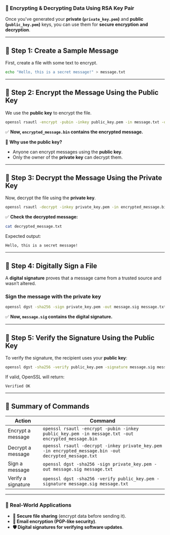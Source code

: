 ### **🔹 Encrypting & Decrypting Data Using RSA Key Pair**
Once you've generated your **private (`private_key.pem`)** and **public (`public_key.pem`)** keys, you can use them for **secure encryption and decryption**.

---

## **📌 Step 1: Create a Sample Message**
First, create a file with some text to encrypt.
```bash
echo "Hello, this is a secret message!" > message.txt
```

---

## **📌 Step 2: Encrypt the Message Using the Public Key**
We use the **public key** to encrypt the file.  
```bash
openssl rsautl -encrypt -pubin -inkey public_key.pem -in message.txt -out encrypted_message.bin
```
✅ **Now, `encrypted_message.bin` contains the encrypted message.**

🔴 **Why use the public key?**  
- Anyone can encrypt messages using the **public key**.  
- Only the owner of the **private key** can decrypt them.

---

## **📌 Step 3: Decrypt the Message Using the Private Key**
Now, decrypt the file using the **private key**.
```bash
openssl rsautl -decrypt -inkey private_key.pem -in encrypted_message.bin -out decrypted_message.txt
```
✅ **Check the decrypted message:**
```bash
cat decrypted_message.txt
```
Expected output:
```
Hello, this is a secret message!
```

---

## **📌 Step 4: Digitally Sign a File**
A **digital signature** proves that a message came from a trusted source and wasn’t altered.

### **Sign the message with the private key**
```bash
openssl dgst -sha256 -sign private_key.pem -out message.sig message.txt
```
✅ **Now, `message.sig` contains the digital signature.**

---

## **📌 Step 5: Verify the Signature Using the Public Key**
To verify the signature, the recipient uses your **public key**:
```bash
openssl dgst -sha256 -verify public_key.pem -signature message.sig message.txt
```
If valid, OpenSSL will return:
```
Verified OK
```

---

## **📌 Summary of Commands**
| **Action** | **Command** |
|------------|------------|
| Encrypt a message | `openssl rsautl -encrypt -pubin -inkey public_key.pem -in message.txt -out encrypted_message.bin` |
| Decrypt a message | `openssl rsautl -decrypt -inkey private_key.pem -in encrypted_message.bin -out decrypted_message.txt` |
| Sign a message | `openssl dgst -sha256 -sign private_key.pem -out message.sig message.txt` |
| Verify a signature | `openssl dgst -sha256 -verify public_key.pem -signature message.sig message.txt` |

---

### **📌 Real-World Applications**
- **🔐 Secure file sharing** (encrypt data before sending it).
- **📧 Email encryption (PGP-like security)**.
- **🛡️ Digital signatures for verifying software updates**.
